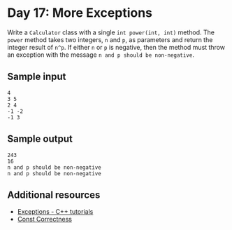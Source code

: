 # Day 17: More Exceptions

Write a `Calculator` class with a single `int power(int, int)` method. The
`power` method takes two integers, `n` and `p`, as parameters and return the
integer result of `n^p`. If either `n` or `p` is negative, then the method must
throw an exception with the message `n and p should be non-negative`.

## Sample input

    4
    3 5
    2 4
    -1 -2
    -1 3

## Sample output

    243
    16
    n and p should be non-negative
    n and p should be non-negative

## Additional resources

* [Exceptions - C++
  tutorials](http://www.cplusplus.com/doc/tutorial/exceptions/)
* [Const
  Correctness](http://www.cprogramming.com/tutorial/const_correctness.html)

